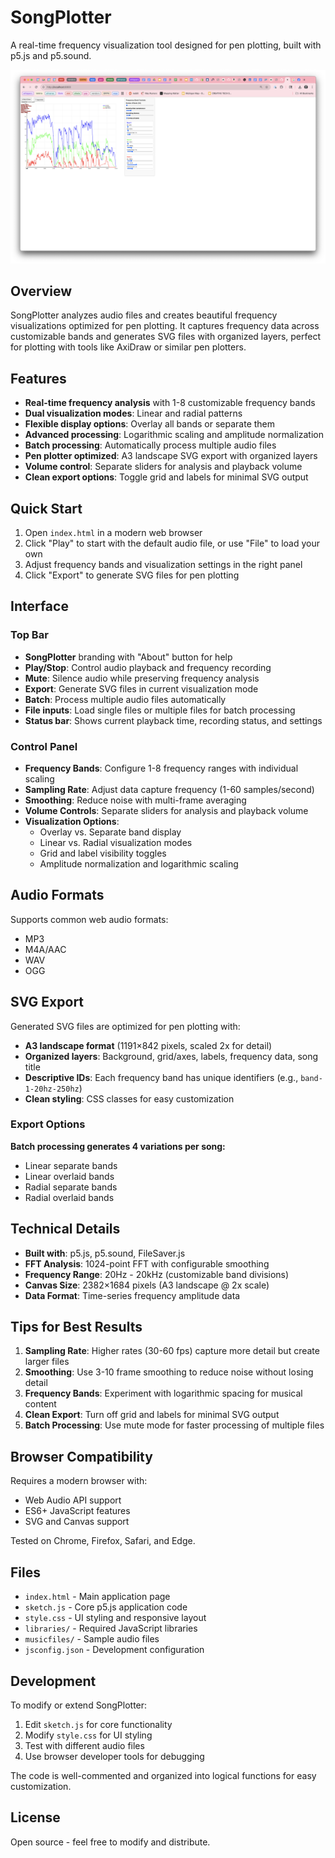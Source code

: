 # SongPlotter

A real-time frequency visualization tool designed for pen plotting, built with p5.js and p5.sound.

![SongPlotter Interface](current_state.png)

## Overview

SongPlotter analyzes audio files and creates beautiful frequency visualizations optimized for pen plotting. It captures frequency data across customizable bands and generates SVG files with organized layers, perfect for plotting with tools like AxiDraw or similar pen plotters.

## Features

- **Real-time frequency analysis** with 1-8 customizable frequency bands
- **Dual visualization modes**: Linear and radial patterns
- **Flexible display options**: Overlay all bands or separate them
- **Advanced processing**: Logarithmic scaling and amplitude normalization
- **Batch processing**: Automatically process multiple audio files
- **Pen plotter optimized**: A3 landscape SVG export with organized layers
- **Volume control**: Separate sliders for analysis and playback volume
- **Clean export options**: Toggle grid and labels for minimal SVG output

## Quick Start

1. Open `index.html` in a modern web browser
2. Click "Play" to start with the default audio file, or use "File" to load your own
3. Adjust frequency bands and visualization settings in the right panel
4. Click "Export" to generate SVG files for pen plotting

## Interface

### Top Bar
- **SongPlotter** branding with "About" button for help
- **Play/Stop**: Control audio playback and frequency recording
- **Mute**: Silence audio while preserving frequency analysis
- **Export**: Generate SVG files in current visualization mode
- **Batch**: Process multiple audio files automatically
- **File inputs**: Load single files or multiple files for batch processing
- **Status bar**: Shows current playback time, recording status, and settings

### Control Panel
- **Frequency Bands**: Configure 1-8 frequency ranges with individual scaling
- **Sampling Rate**: Adjust data capture frequency (1-60 samples/second)
- **Smoothing**: Reduce noise with multi-frame averaging
- **Volume Controls**: Separate sliders for analysis and playback volume
- **Visualization Options**: 
  - Overlay vs. Separate band display
  - Linear vs. Radial visualization modes
  - Grid and label visibility toggles
  - Amplitude normalization and logarithmic scaling

## Audio Formats

Supports common web audio formats:
- MP3
- M4A/AAC
- WAV
- OGG

## SVG Export

Generated SVG files are optimized for pen plotting with:
- **A3 landscape format** (1191×842 pixels, scaled 2x for detail)
- **Organized layers**: Background, grid/axes, labels, frequency data, song title
- **Descriptive IDs**: Each frequency band has unique identifiers (e.g., `band-1-20hz-250hz`)
- **Clean styling**: CSS classes for easy customization

### Export Options

**Batch processing generates 4 variations per song:**
- Linear separate bands
- Linear overlaid bands  
- Radial separate bands
- Radial overlaid bands

## Technical Details

- **Built with**: p5.js, p5.sound, FileSaver.js
- **FFT Analysis**: 1024-point FFT with configurable smoothing
- **Frequency Range**: 20Hz - 20kHz (customizable band divisions)
- **Canvas Size**: 2382×1684 pixels (A3 landscape @ 2x scale)
- **Data Format**: Time-series frequency amplitude data

## Tips for Best Results

1. **Sampling Rate**: Higher rates (30-60 fps) capture more detail but create larger files
2. **Smoothing**: Use 3-10 frame smoothing to reduce noise without losing detail
3. **Frequency Bands**: Experiment with logarithmic spacing for musical content
4. **Clean Export**: Turn off grid and labels for minimal SVG output
5. **Batch Processing**: Use mute mode for faster processing of multiple files

## Browser Compatibility

Requires a modern browser with:
- Web Audio API support
- ES6+ JavaScript features
- SVG and Canvas support

Tested on Chrome, Firefox, Safari, and Edge.

## Files

- `index.html` - Main application page
- `sketch.js` - Core p5.js application code
- `style.css` - UI styling and responsive layout
- `libraries/` - Required JavaScript libraries
- `musicfiles/` - Sample audio files
- `jsconfig.json` - Development configuration

## Development

To modify or extend SongPlotter:

1. Edit `sketch.js` for core functionality
2. Modify `style.css` for UI styling
3. Test with different audio files
4. Use browser developer tools for debugging

The code is well-commented and organized into logical functions for easy customization.

## License

Open source - feel free to modify and distribute.